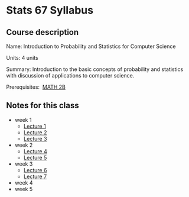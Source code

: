 # Stats 67 Syllabus

## Course description

Name: Introduction to Probability and Statistics for Computer Science

Units: 4 units

Summary: Introduction to the basic concepts of probability and statistics with discussion of applications to computer science.

Prerequisites:  [MATH 2B](https://catalogue.uci.edu/search/?P=MATH%202B "MATH 2B")

## Notes for this class

- week 1
    - [Lecture 1](./week1/lecture-1.md)
    - [Lecture 2](./week1/lecture-2.md)
    - [Lecture 3](./week1/lecture-3.md)
- week 2
    - [Lecture 4](./week2/lecture-4.md)
    - [Lecture 5](./week2/lecture-5.md)
- week 3
    - [Lecture 6](./week3/lecture-6.md)
    - [Lecture 7](./week3/lecture-7.md)
- week 4
- week 5
